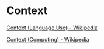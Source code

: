 # Context

[Context (Language Use) - Wikipedia](https://en.wikipedia.org/wiki/Context_(language_use))

[Context (Computing) - Wikipedia](https://en.wikipedia.org/wiki/Context_(computing))

